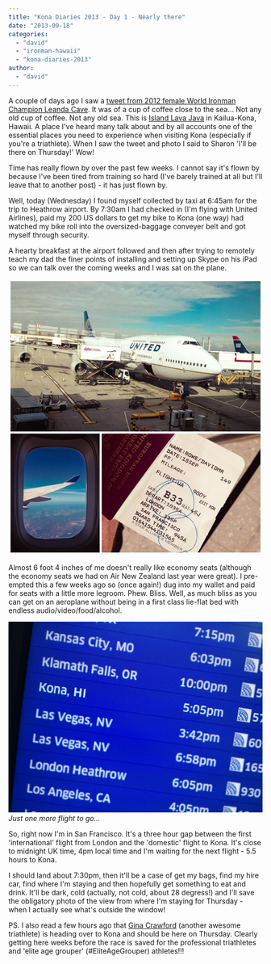 ```yaml
---
title: "Kona Diaries 2013 - Day 1 - Nearly there"
date: "2013-09-18"
categories: 
  - "david"
  - "ironman-hawaii"
  - "kona-diaries-2013"
author: 
  - "david"
---
```


A couple of days ago I saw a [tweet from 2012 female World Ironman Champion Leanda Cave](https://twitter.com/leandacave/status/379398822335893504). It was of a cup of coffee close to the sea... Not any old cup of coffee. Not any old sea. This is [Island Lava Java](http://www.islandlavajava.com/) in Kailua-Kona, Hawaii. A place I've heard many talk about and by all accounts one of the essential places you need to experience when visiting Kona (especially if you're a triathlete). When I saw the tweet and photo I said to Sharon 'I'll be there on Thursday!' Wow!

Time has really flown by over the past few weeks. I cannot say it's flown by because I've been tired from training so hard (I've barely trained at all but I'll leave that to another post) - it has just flown by.

Well, today (Wednesday) I found myself collected by taxi at 6:45am for the trip to Heathrow airport. By 7:30am I had checked in (I'm flying with United Airlines), paid my 200 US dollars to get my bike to Kona (one way) had watched my bike roll into the oversized-baggage conveyer belt and got myself through security.

A hearty breakfast at the airport followed and then after trying to remotely teach my dad the finer points of installing and setting up Skype on his iPad so we can talk over the coming weeks and I was sat on the plane.

![2013-09-18-half-way-there](/images/2013/2013-09-18-half-way-there.jpg)

Almost 6 foot 4 inches of me doesn't really like economy seats (although the economy seats we had on Air New Zealand last year were great). I pre-empted this a few weeks ago so (once again!) dug into my wallet and paid for seats with a little more legroom. Phew. Bliss. Well, as much bliss as you can get on an aeroplane without being in a first class lie-flat bed with endless audio/video/food/alcohol.

![Just one more flight to go...](/images/2013/20130918-3442-final-flight.jpg) 
*Just one more flight to go...*

So, right now I'm in San Francisco. It's a three hour gap between the first 'international' flight from London and the 'domestic' flight to Kona. It's close to midnight UK time, 4pm local time and I'm waiting for the next flight - 5.5 hours to Kona.

I should land about 7:30pm, then it'll be a case of get my bags, find my hire car, find where I'm staying and then hopefully get something to eat and drink. It'll be dark, cold (actually, not cold, about 28 degress!) and I'll save the obligatory photo of the view from where I'm staying for Thursday - when I actually see what's outside the window!

PS. I also read a few hours ago that [Gina Crawford](http://ginacrawford.blogspot.com/2013/09/ironman-703-sunshine-coast.html) (another awesome triathlete) is heading over to Kona and should be here on Thursday. Clearly getting here weeks before the race is saved for the professional triathletes and 'elite age grouper' (#EliteAgeGrouper) athletes!!!
